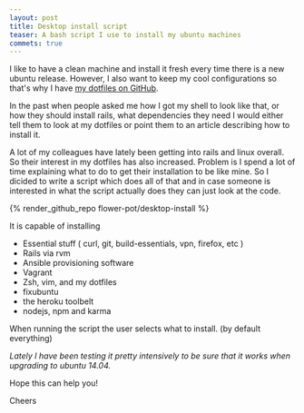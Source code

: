```yaml
---
layout: post
title: Desktop install script
teaser: A bash script I use to install my ubuntu machines
commets: true
---
```


I like to have a clean machine and install it fresh every time there is a new
ubuntu release. However, I also want to keep my cool configurations so that's
why I have [my dotfiles on GitHub](github.com/flower-pot/desktop-install).

In the past when people asked me how I got my shell to look like that, or how
they should install rails, what dependencies they need I would either tell them
to look at my dotfiles or point them to an article describing how to install it.

A lot of my colleagues have lately been getting into rails and linux overall. So
their interest in my dotfiles has also increased. Problem is I spend a lot of
time explaining what to do to get their installation to be like mine. So I 
dicided to write a script which does all of that and in case someone is
interested in what the script actually does they can just look at the code.

{% render_github_repo flower-pot/desktop-install %}

It is capable of installing

- Essential stuff ( curl, git, build-essentials, vpn, firefox, etc )
- Rails via rvm
- Ansible provisioning software
- Vagrant
- Zsh, vim, and my dotfiles
- fixubuntu
- the heroku toolbelt
- nodejs, npm and karma

When running the script the user selects what to install. (by default everything)

_Lately I have been testing it pretty intensively to be sure that it works when
upgrading to ubuntu 14.04._

Hope this can help you!

Cheers
